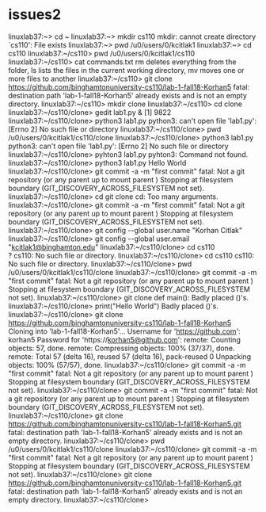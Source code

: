 # issues2
linuxlab37:~> cd ~
linuxlab37:~> mkdir cs110
mkdir: cannot create directory `cs110': File exists
linuxlab37:~> pwd
/u0/users/0/kcitlak1
linuxlab37:~> cd cs110
linuxlab37:~/cs110> pwd
/u0/users/0/kcitlak1/cs110
linuxlab37:~/cs110> cat commands.txt
 rm deletes everything from the folder, Is lists the files in the current working directory, mv moves one or more files to another 
linuxlab37:~/cs110> git clone https://github.com/binghamtonuniversity-cs110/lab-1-fall18-Korhan5
fatal: destination path 'lab-1-fall18-Korhan5' already exists and is not an empty directory.
linuxlab37:~/cs110> mkdir clone
linuxlab37:~/cs110> cd clone
linuxlab37:~/cs110/clone> gedit lab1.py &
[1] 9822
linuxlab37:~/cs110/clone> python3 lab1.py
python3: can't open file 'lab1.py': [Errno 2] No such file or directory
linuxlab37:~/cs110/clone> pwd
/u0/users/0/kcitlak1/cs110/clone
linuxlab37:~/cs110/clone> python3 lab1.py
python3: can't open file 'lab1.py': [Errno 2] No such file or directory
linuxlab37:~/cs110/clone> pyhton3 lab1.py
pyhton3: Command not found.
linuxlab37:~/cs110/clone> python3 lab1.py
Hello World
linuxlab37:~/cs110/clone> git commit -a -m "first commit"
fatal: Not a git repository (or any parent up to mount parent )
Stopping at filesystem boundary (GIT_DISCOVERY_ACROSS_FILESYSTEM not set).
linuxlab37:~/cs110/clone> cd git clone
cd: Too many arguments.
linuxlab37:~/cs110/clone> git commit -a -m "first commit"
fatal: Not a git repository (or any parent up to mount parent )
Stopping at filesystem boundary (GIT_DISCOVERY_ACROSS_FILESYSTEM not set).
linuxlab37:~/cs110/clone> git config --global user.name "Korhan Citlak"
linuxlab37:~/cs110/clone> git config --global user.email "kcitlak1@binghamton.edu"
linuxlab37:~/cs110/clone> cd cs110\
? 
cs110: No such file or directory.
linuxlab37:~/cs110/clone> cd cs110
cs110: No such file or directory.
linuxlab37:~/cs110/clone> pwd
/u0/users/0/kcitlak1/cs110/clone
linuxlab37:~/cs110/clone> git commit -a -m "first commit"
fatal: Not a git repository (or any parent up to mount parent )
Stopping at filesystem boundary (GIT_DISCOVERY_ACROSS_FILESYSTEM not set).
linuxlab37:~/cs110/clone> git clone def main():
Badly placed ()'s.
linuxlab37:~/cs110/clone>     print("Hello World")
Badly placed ()'s.
linuxlab37:~/cs110/clone> git clone https://github.com/binghamtonuniversity-cs110/lab-1-fall18-Korhan5
Cloning into 'lab-1-fall18-Korhan5'...
Username for 'https://github.com': korhan5
Password for 'https://korhan5@github.com': 
remote: Counting objects: 57, done.
remote: Compressing objects: 100% (37/37), done.
remote: Total 57 (delta 16), reused 57 (delta 16), pack-reused 0
Unpacking objects: 100% (57/57), done.
linuxlab37:~/cs110/clone> git commit -a -m "first commit"
fatal: Not a git repository (or any parent up to mount parent )
Stopping at filesystem boundary (GIT_DISCOVERY_ACROSS_FILESYSTEM not set).
linuxlab37:~/cs110/clone> git commit -a -m "first commit"
fatal: Not a git repository (or any parent up to mount parent )
Stopping at filesystem boundary (GIT_DISCOVERY_ACROSS_FILESYSTEM not set).
linuxlab37:~/cs110/clone> git clone https://github.com/binghamtonuniversity-cs110/lab-1-fall18-Korhan5.git
fatal: destination path 'lab-1-fall18-Korhan5' already exists and is not an empty directory.
linuxlab37:~/cs110/clone> pwd
/u0/users/0/kcitlak1/cs110/clone
linuxlab37:~/cs110/clone> git commit -a -m "first commit"
fatal: Not a git repository (or any parent up to mount parent )
Stopping at filesystem boundary (GIT_DISCOVERY_ACROSS_FILESYSTEM not set).
linuxlab37:~/cs110/clone> git clone https://github.com/binghamtonuniversity-cs110/lab-1-fall18-Korhan5.git
fatal: destination path 'lab-1-fall18-Korhan5' already exists and is not an empty directory.
linuxlab37:~/cs110/clone> 

